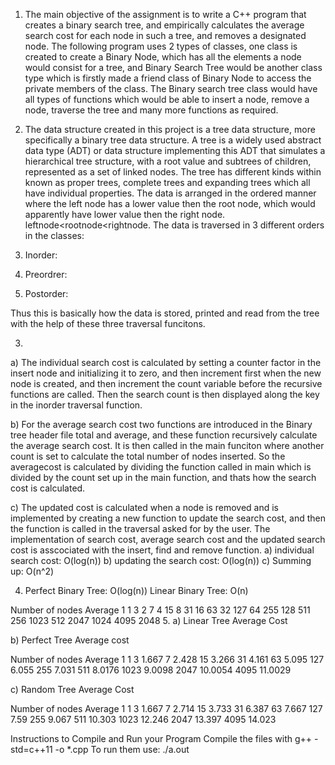 1. The main objective of the assignment is to write a C++ program that creates a binary search tree, and empirically calculates the average search cost for each node in such a tree, and removes a designated node. The following program uses 2 types of classes, one class is created to create a Binary Node, which has all the elements a node would consist for a tree, and Binary Search Tree would be another class type which is firstly made a friend class of Binary Node to access the private members of the class. The Binary search tree class would have all types of functions which would be able to insert a node, remove a node, traverse the tree and many more functions as required.

2. The data structure created in this project is a tree data structure, more specifically a binary tree data structure. A tree is a widely used abstract data type (ADT) or data structure implementing this ADT that simulates a hierarchical tree structure, with a root value and subtrees of children, represented as a set of linked nodes. The tree has different kinds within known as proper trees, complete trees and expanding trees which all have individual properties. The data is arranged in the ordered manner where the left node has a lower value then the root node, which would apparently have lower value then the right node. leftnode<rootnode<rightnode. The data is traversed in 3 different orders in the classes:
1. Inorder: <left><root><right>
2. Preordrer: <root><left><right>
3. Postorder: <left><right><root>

Thus this is basically how the data is stored, printed and read from the tree with the help of these three traversal funcitons.

3. 
a) The individual search cost is calculated by setting a counter factor in the insert node and initializing it to zero, and then increment first when the new node is created, and then increment the count variable before the recursive functions are called. Then the search count is then displayed along the key in the inorder traversal function.

b) For the average search cost two functions are introduced in the Binary tree header file total and average, and these function recursively calculate the average search cost. It is then called in the main funciton where another count is set to calculate the total number of nodes inserted. So the averagecost is calculated by dividing the function called in main which is divided by the count set up in the main function, and thats how the search cost is calculated.

c) The updated cost is calculated when a node is removed and is implemented by creating a new function to update the search cost, and then the function is called in the traversal asked for by the user. The implementation of search cost, average search cost and the updated search cost is asscociated with the insert, find and remove function.
a) individual search cost: O(log(n))
b) updating the search cost: O(log(n))
c) Summing up: O(n^2)

4. Perfect Binary Tree: O(log(n))
Linear Binary Tree: O(n)

Number of nodes	Average
1	1
3	2
7	4
15	8
31	16
63	32
127	64
255	128
511	256
1023	512
2047	1024
4095	2048
5. 
a) Linear Tree Average Cost

b) Perfect Tree Average cost

Number of nodes	Average
1	1
3	1.667
7	2.428
15	3.266
31	4.161
63	5.095
127	6.055
255	7.031
511	8.0176
1023	9.0098
2047	10.0054
4095	11.0029

c) Random Tree Average Cost

Number of nodes	Average
1	1
3	1.667
7	2.714
15	3.733
31	6.387
63	7.667
127	7.59
255	9.067
511	10.303
1023	12.246
2047	13.397
4095	14.023

 

Instructions to Compile and Run your Program
Compile the files with g++ -std=c++11 -o *.cpp
To run them use: ./a.out

